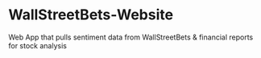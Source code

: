 # WallStreetBets-Website
Web App that pulls sentiment data from WallStreetBets & financial reports for stock analysis
